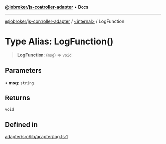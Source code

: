 [**@iobroker/js-controller-adapter**](../../README.md) • **Docs**

***

[@iobroker/js-controller-adapter](../../globals.md) / [\<internal\>](../README.md) / LogFunction

# Type Alias: LogFunction()

> **LogFunction**: (`msg`) => `void`

## Parameters

• **msg**: `string`

## Returns

`void`

## Defined in

[adapter/src/lib/adapter/log.ts:1](https://github.com/ioBroker/ioBroker.js-controller/blob/1bddb836daa1042928a00fd5fb5e1f69cf0ebd69/packages/adapter/src/lib/adapter/log.ts#L1)
